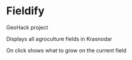 # Fieldify
GeoHack project

Displays all agroculture fields in Krasnodar

On click shows what to grow on the current field

